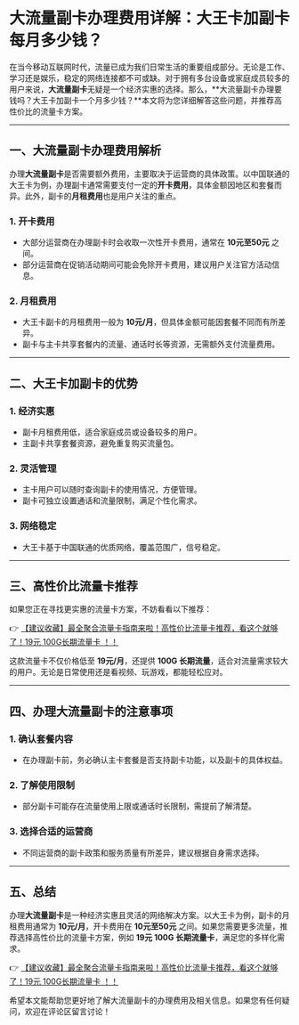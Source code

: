 # 大流量副卡办理费用详解：大王卡加副卡每月多少钱？

在当今移动互联网时代，流量已成为我们日常生活的重要组成部分。无论是工作、学习还是娱乐，稳定的网络连接都不可或缺。对于拥有多台设备或家庭成员较多的用户来说，**大流量副卡**无疑是一个经济实惠的选择。那么，**大流量副卡办理要钱吗？大王卡加副卡一个月多少钱？**本文将为您详细解答这些问题，并推荐高性价比的流量卡方案。

---

## 一、大流量副卡办理费用解析

办理**大流量副卡**是否需要额外费用，主要取决于运营商的具体政策。以中国联通的大王卡为例，办理副卡通常需要支付一定的**开卡费用**，具体金额因地区和套餐而异。此外，副卡的**月租费用**也是用户关注的重点。

### 1. 开卡费用
- 大部分运营商在办理副卡时会收取一次性开卡费用，通常在 **10元至50元** 之间。
- 部分运营商在促销活动期间可能会免除开卡费用，建议用户关注官方活动信息。

### 2. 月租费用
- 大王卡副卡的月租费用一般为 **10元/月**，但具体金额可能因套餐不同而有所差异。
- 副卡与主卡共享套餐内的流量、通话时长等资源，无需额外支付流量费用。

---

## 二、大王卡加副卡的优势

### 1. 经济实惠
- 副卡月租费用低，适合家庭成员或设备较多的用户。
- 主副卡共享套餐资源，避免重复购买流量包。

### 2. 灵活管理
- 主卡用户可以随时查询副卡的使用情况，方便管理。
- 副卡可独立设置通话和流量限制，满足个性化需求。

### 3. 网络稳定
- 大王卡基于中国联通的优质网络，覆盖范围广，信号稳定。

---

## 三、高性价比流量卡推荐

如果您正在寻找更实惠的流量卡方案，不妨看看以下推荐：

👉 [【建议收藏】最全聚合流量卡指南来啦！高性价比流量卡推荐，看这个就够了！19元 100G长期流量卡 ！！](https://bit.ly/Liuliangka)

这款流量卡不仅价格低至 **19元/月**，还提供 **100G 长期流量**，适合对流量需求较大的用户。无论是日常使用还是看视频、玩游戏，都能轻松应对。

---

## 四、办理大流量副卡的注意事项

### 1. 确认套餐内容
- 在办理副卡前，务必确认主卡套餐是否支持副卡功能，以及副卡的具体权益。

### 2. 了解使用限制
- 部分副卡可能存在流量使用上限或通话时长限制，需提前了解清楚。

### 3. 选择合适的运营商
- 不同运营商的副卡政策和服务质量有所差异，建议根据自身需求选择。

---

## 五、总结

办理**大流量副卡**是一种经济实惠且灵活的网络解决方案。以大王卡为例，副卡的月租费用通常为 **10元/月**，开卡费用在 **10元至50元** 之间。如果您需要更多流量，推荐选择高性价比的流量卡方案，例如 **19元 100G 长期流量卡**，满足您的多样化需求。

👉 [【建议收藏】最全聚合流量卡指南来啦！高性价比流量卡推荐，看这个就够了！19元 100G长期流量卡 ！！](https://bit.ly/Liuliangka)

希望本文能帮助您更好地了解大流量副卡的办理费用及相关信息。如果您有任何疑问，欢迎在评论区留言讨论！